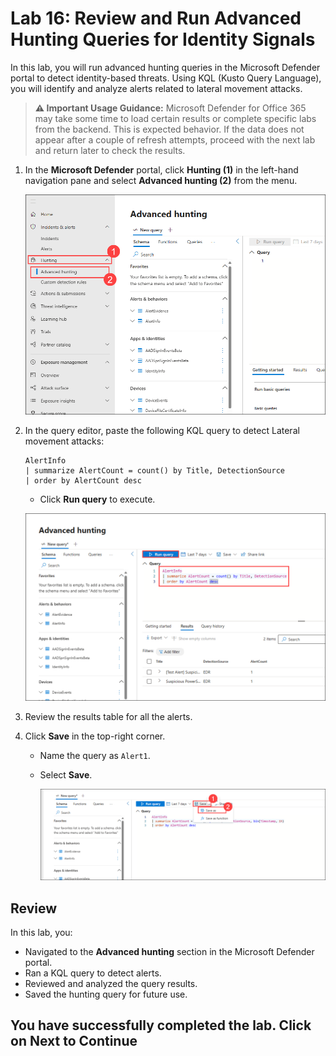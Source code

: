 # Lab 16: Review and Run Advanced Hunting Queries for Identity Signals

In this lab, you will run advanced hunting queries in the Microsoft Defender portal to detect identity-based threats. Using KQL (Kusto Query Language), you will identify and analyze alerts related to lateral movement attacks.

> **⚠ Important Usage Guidance:** Microsoft Defender for Office 365 may take some time to load certain results or complete specific labs from the backend. This is expected behavior. If the data does not appear after a couple of refresh attempts, proceed with the next lab and return later to check the results.

1. In the **Microsoft Defender** portal, click **Hunting (1)** in the left-hand navigation pane and select **Advanced hunting (2)** from the menu.

   ![](./media/E1T5S1.png)

1. In the query editor, paste the following KQL query to detect Lateral movement attacks:

   ```kql
   AlertInfo
   | summarize AlertCount = count() by Title, DetectionSource
   | order by AlertCount desc
   ```
   - Click **Run query** to execute.

   ![](./media/E1T5S2.png)

1. Review the results table for all the alerts.

1. Click **Save** in the top-right corner.
   - Name the query as `Alert1`.
   - Select **Save**.

      ![](./media/E1T5S4.png)

## Review

In this lab, you:
- Navigated to the **Advanced hunting** section in the Microsoft Defender portal.
- Ran a KQL query to detect alerts.
- Reviewed and analyzed the query results.
- Saved the hunting query for future use.

## You have successfully completed the lab. Click on Next to Continue
